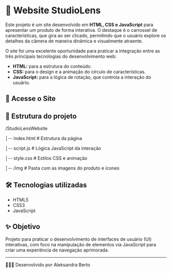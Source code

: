 # 📸 Website StudioLens

Este projeto é um site desenvolvido em **HTML, CSS e JavaScript** para apresentar um produto de forma interativa. O destaque é o carrossel de características, que gira ao ser clicado, permitindo que o usuário explore os detalhes da câmera de maneira dinâmica e visualmente atraente.

O site foi uma excelente oportunidade para praticar a integração entre as três principais tecnologias do desenvolvimento web:
* **HTML:** para a estrutura do conteúdo.
* **CSS:** para o design e a animação do círculo de características.
* **JavaScript:** para a lógica de rotação, que controla a interação do usuário.

## 🚀 Acesse o Site


## 📂 Estrutura do projeto
/StudioLensWebsite

│-- index.html # Estrutura da página

│-- script.js # Lógica JavaScript da interação

│-- style.css # Estilos CSS e animação

│-- /img # Pasta com as imagens do produto e ícones


## 🛠️ Tecnologias utilizadas
- HTML5
- CSS3
- JavaScript

## ✨ Objetivo
Projeto para praticar o desenvolvimento de interfaces de usuário (UI) interativas, com foco na manipulação de elementos via JavaScript para criar uma experiência de navegação aprimorada.

---

👩🏽‍💻 Desenvolvido por Aleksandra Berto

